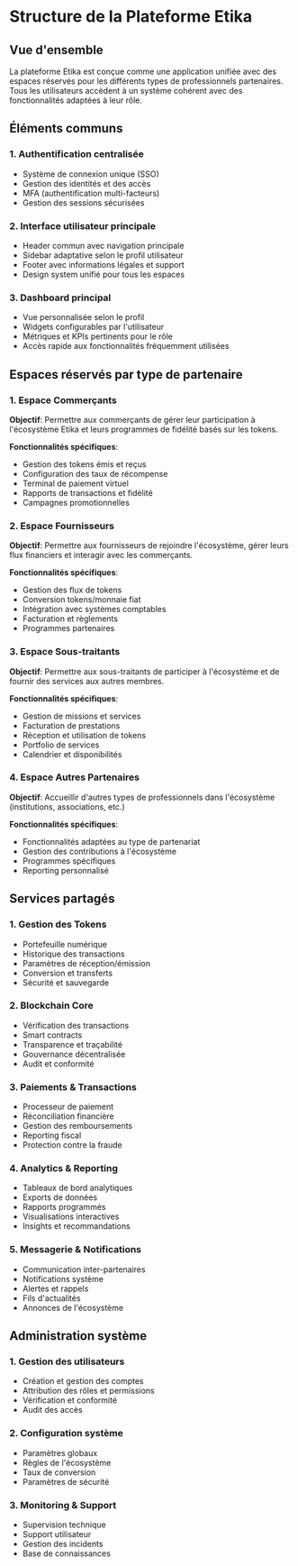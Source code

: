 # Structure de la Plateforme Etika

## Vue d'ensemble

La plateforme Etika est conçue comme une application unifiée avec des espaces réservés pour les différents types de professionnels partenaires. Tous les utilisateurs accèdent à un système cohérent avec des fonctionnalités adaptées à leur rôle.

## Éléments communs

### 1. Authentification centralisée
- Système de connexion unique (SSO)
- Gestion des identités et des accès
- MFA (authentification multi-facteurs)
- Gestion des sessions sécurisées

### 2. Interface utilisateur principale
- Header commun avec navigation principale
- Sidebar adaptative selon le profil utilisateur
- Footer avec informations légales et support
- Design system unifié pour tous les espaces

### 3. Dashboard principal
- Vue personnalisée selon le profil
- Widgets configurables par l'utilisateur
- Métriques et KPIs pertinents pour le rôle
- Accès rapide aux fonctionnalités fréquemment utilisées

## Espaces réservés par type de partenaire

### 1. Espace Commerçants
**Objectif**: Permettre aux commerçants de gérer leur participation à l'écosystème Etika et leurs programmes de fidélité basés sur les tokens.

**Fonctionnalités spécifiques**:
- Gestion des tokens émis et reçus
- Configuration des taux de récompense
- Terminal de paiement virtuel
- Rapports de transactions et fidélité
- Campagnes promotionnelles

### 2. Espace Fournisseurs
**Objectif**: Permettre aux fournisseurs de rejoindre l'écosystème, gérer leurs flux financiers et interagir avec les commerçants.

**Fonctionnalités spécifiques**:
- Gestion des flux de tokens
- Conversion tokens/monnaie fiat
- Intégration avec systèmes comptables
- Facturation et règlements
- Programmes partenaires

### 3. Espace Sous-traitants
**Objectif**: Permettre aux sous-traitants de participer à l'écosystème et de fournir des services aux autres membres.

**Fonctionnalités spécifiques**:
- Gestion de missions et services
- Facturation de prestations
- Réception et utilisation de tokens
- Portfolio de services
- Calendrier et disponibilités

### 4. Espace Autres Partenaires
**Objectif**: Accueillir d'autres types de professionnels dans l'écosystème (institutions, associations, etc.)

**Fonctionnalités spécifiques**:
- Fonctionnalités adaptées au type de partenariat
- Gestion des contributions à l'écosystème
- Programmes spécifiques
- Reporting personnalisé

## Services partagés

### 1. Gestion des Tokens
- Portefeuille numérique
- Historique des transactions
- Paramètres de réception/émission
- Conversion et transferts
- Sécurité et sauvegarde

### 2. Blockchain Core
- Vérification des transactions
- Smart contracts
- Transparence et traçabilité
- Gouvernance décentralisée
- Audit et conformité

### 3. Paiements & Transactions
- Processeur de paiement
- Réconciliation financière
- Gestion des remboursements
- Reporting fiscal
- Protection contre la fraude

### 4. Analytics & Reporting
- Tableaux de bord analytiques
- Exports de données
- Rapports programmés
- Visualisations interactives
- Insights et recommandations

### 5. Messagerie & Notifications
- Communication inter-partenaires
- Notifications système
- Alertes et rappels
- Fils d'actualités
- Annonces de l'écosystème

## Administration système

### 1. Gestion des utilisateurs
- Création et gestion des comptes
- Attribution des rôles et permissions
- Vérification et conformité
- Audit des accès

### 2. Configuration système
- Paramètres globaux
- Règles de l'écosystème
- Taux de conversion
- Paramètres de sécurité

### 3. Monitoring & Support
- Supervision technique
- Support utilisateur
- Gestion des incidents
- Base de connaissances